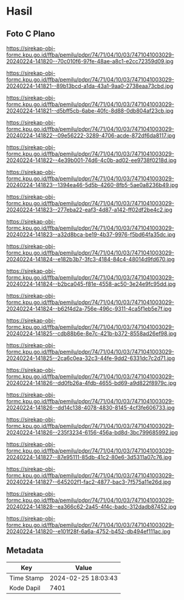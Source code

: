 # Hasil

## Foto C Plano

https://sirekap-obj-formc.kpu.go.id/ffba/pemilu/pdpr/74/71/04/10/03/7471041003029-20240224-141820--70c010f6-97fe-48ae-a8c1-e2cc72359d09.jpg

https://sirekap-obj-formc.kpu.go.id/ffba/pemilu/pdpr/74/71/04/10/03/7471041003029-20240224-141821--89b13bcd-a1da-43a1-9aa0-2738eaa73cbd.jpg

https://sirekap-obj-formc.kpu.go.id/ffba/pemilu/pdpr/74/71/04/10/03/7471041003029-20240224-141821--d5bff5cb-6abe-40fc-8d88-0db804af23cb.jpg

https://sirekap-obj-formc.kpu.go.id/ffba/pemilu/pdpr/74/71/04/10/03/7471041003029-20240224-141822--09e56222-3289-4706-acde-872df6da8117.jpg

https://sirekap-obj-formc.kpu.go.id/ffba/pemilu/pdpr/74/71/04/10/03/7471041003029-20240224-141822--4e39b001-74d6-4c0b-ad02-ee9738f0218d.jpg

https://sirekap-obj-formc.kpu.go.id/ffba/pemilu/pdpr/74/71/04/10/03/7471041003029-20240224-141823--1394ea46-5d5b-4260-8fb5-5ae0a8236b49.jpg

https://sirekap-obj-formc.kpu.go.id/ffba/pemilu/pdpr/74/71/04/10/03/7471041003029-20240224-141823--277eba22-eaf3-4d87-a142-ff02df2be4c2.jpg

https://sirekap-obj-formc.kpu.go.id/ffba/pemilu/pdpr/74/71/04/10/03/7471041003029-20240224-141823--a32d8bca-be19-4b37-9976-f5bd64fa35dc.jpg

https://sirekap-obj-formc.kpu.go.id/ffba/pemilu/pdpr/74/71/04/10/03/7471041003029-20240224-141824--e182b3b7-3fc3-4184-84c4-48014d9fd670.jpg

https://sirekap-obj-formc.kpu.go.id/ffba/pemilu/pdpr/74/71/04/10/03/7471041003029-20240224-141824--b2bca045-f81e-4558-ac50-3e24e9fc95dd.jpg

https://sirekap-obj-formc.kpu.go.id/ffba/pemilu/pdpr/74/71/04/10/03/7471041003029-20240224-141824--b62f4d2a-756e-496c-9311-4ca5f1eb5e7f.jpg

https://sirekap-obj-formc.kpu.go.id/ffba/pemilu/pdpr/74/71/04/10/03/7471041003029-20240224-141825--cdb88b6e-8e7c-421b-b372-8558ad26ef98.jpg

https://sirekap-obj-formc.kpu.go.id/ffba/pemilu/pdpr/74/71/04/10/03/7471041003029-20240224-141825--2ca6c0ea-32c3-44fe-9dd2-6331dc7c2d71.jpg

https://sirekap-obj-formc.kpu.go.id/ffba/pemilu/pdpr/74/71/04/10/03/7471041003029-20240224-141826--dd0fb26a-4fdb-4655-bd69-a9d822f8979c.jpg

https://sirekap-obj-formc.kpu.go.id/ffba/pemilu/pdpr/74/71/04/10/03/7471041003029-20240224-141826--dd14c138-4078-4830-8145-4cf3fe606733.jpg

https://sirekap-obj-formc.kpu.go.id/ffba/pemilu/pdpr/74/71/04/10/03/7471041003029-20240224-141826--235f3234-6156-456a-bd8d-3bc799685992.jpg

https://sirekap-obj-formc.kpu.go.id/ffba/pemilu/pdpr/74/71/04/10/03/7471041003029-20240224-141827--87e95111-85db-41c2-80e6-3d5311a07c76.jpg

https://sirekap-obj-formc.kpu.go.id/ffba/pemilu/pdpr/74/71/04/10/03/7471041003029-20240224-141827--645202f1-fac2-4877-bac3-7f575a11e26d.jpg

https://sirekap-obj-formc.kpu.go.id/ffba/pemilu/pdpr/74/71/04/10/03/7471041003029-20240224-141828--ea366c62-2a45-4f4c-badc-312dadb87452.jpg

https://sirekap-obj-formc.kpu.go.id/ffba/pemilu/pdpr/74/71/04/10/03/7471041003029-20240224-141820--e101f28f-6a6a-4752-b452-db494ef111ac.jpg


## Metadata

| Key        | Value               |
| ---------- | ------------------- |
| Time Stamp | 2024-02-25 18:03:43 |
| Kode Dapil | 7401                |



